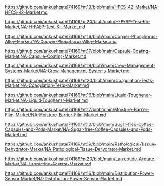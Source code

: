 <p><a href="https://github.com/ankushpatel74169/mt19/blob/main/HFCS-42-Market/NA-HFCS-42-Market.md">https://github.com/ankushpatel74169/mt19/blob/main/HFCS-42-Market/NA-HFCS-42-Market.md</a></p><p><a href="https://github.com/ankushpatel74169/mt20/blob/main/H-FABP-Test-Kit-Market/NA-H-FABP-Test-Kit-Market.md">https://github.com/ankushpatel74169/mt20/blob/main/H-FABP-Test-Kit-Market/NA-H-FABP-Test-Kit-Market.md</a></p><p><a href="https://github.com/ankushpatel74169/mt16/blob/main/Copper-Phosphorus-Alloy-Market/NA-Copper-Phosphorus-Alloy-Market.md">https://github.com/ankushpatel74169/mt16/blob/main/Copper-Phosphorus-Alloy-Market/NA-Copper-Phosphorus-Alloy-Market.md</a></p><p><a href="https://github.com/ankushpatel74169/mt17/blob/main/Capsule-Coating-Market/NA-Capsule-Coating-Market.md">https://github.com/ankushpatel74169/mt17/blob/main/Capsule-Coating-Market/NA-Capsule-Coating-Market.md</a></p><p><a href="https://github.com/ankushpatel74169/mt19/blob/main/Crew-Management-Systems-Market/NA-Crew-Management-Systems-Market.md">https://github.com/ankushpatel74169/mt19/blob/main/Crew-Management-Systems-Market/NA-Crew-Management-Systems-Market.md</a></p><p><a href="https://github.com/ankushpatel74169/mt20/blob/main/Coagulation-Tests-Market/NA-Coagulation-Tests-Market.md">https://github.com/ankushpatel74169/mt20/blob/main/Coagulation-Tests-Market/NA-Coagulation-Tests-Market.md</a></p><p><a href="https://github.com/ankushpatel74169/mt16/blob/main/Liquid-Toughener-Market/NA-Liquid-Toughener-Market.md">https://github.com/ankushpatel74169/mt16/blob/main/Liquid-Toughener-Market/NA-Liquid-Toughener-Market.md</a></p><p><a href="https://github.com/ankushpatel74169/mt17/blob/main/Moisture-Barrier-Film-Market/NA-Moisture-Barrier-Film-Market.md">https://github.com/ankushpatel74169/mt17/blob/main/Moisture-Barrier-Film-Market/NA-Moisture-Barrier-Film-Market.md</a></p><p><a href="https://github.com/ankushpatel74169/mt18/blob/main/Sugar-free-Coffee-Capsules-and-Pods-Market/NA-Sugar-free-Coffee-Capsules-and-Pods-Market.md">https://github.com/ankushpatel74169/mt18/blob/main/Sugar-free-Coffee-Capsules-and-Pods-Market/NA-Sugar-free-Coffee-Capsules-and-Pods-Market.md</a></p><p><a href="https://github.com/ankushpatel74169/mt19/blob/main/Pathological-Tissue-Dehydrator-Market/NA-Pathological-Tissue-Dehydrator-Market.md">https://github.com/ankushpatel74169/mt19/blob/main/Pathological-Tissue-Dehydrator-Market/NA-Pathological-Tissue-Dehydrator-Market.md</a></p><p><a href="https://github.com/ankushpatel74169/mt20/blob/main/Lanreotide-Acetate-Market/NA-Lanreotide-Acetate-Market.md">https://github.com/ankushpatel74169/mt20/blob/main/Lanreotide-Acetate-Market/NA-Lanreotide-Acetate-Market.md</a></p><p><a href="https://github.com/ankushpatel74169/mt16/blob/main/Distribution-Power-Sensor-Market/NA-Distribution-Power-Sensor-Market.md">https://github.com/ankushpatel74169/mt16/blob/main/Distribution-Power-Sensor-Market/NA-Distribution-Power-Sensor-Market.md</a></p>
